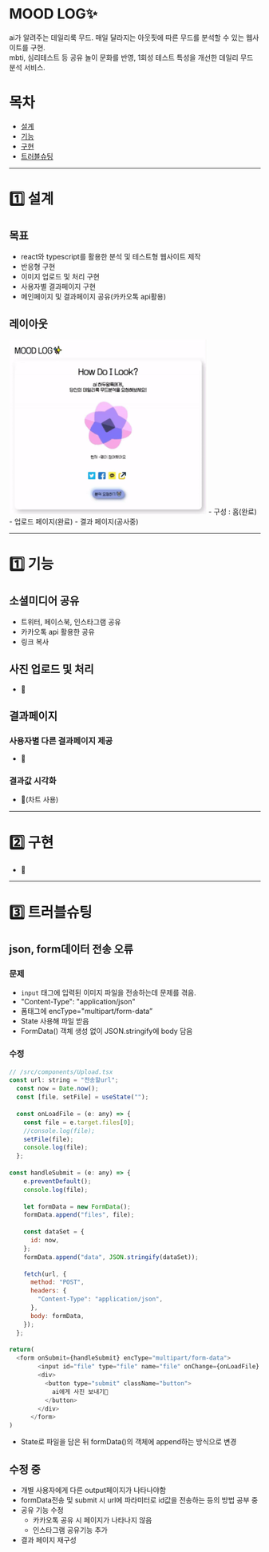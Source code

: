 # MOOD LOG✨

ai가 알려주는 데일리룩 무드. 매일 달라지는 아웃핏에 따른 무드를 분석할 수 있는 웹사이트를 구현.   
mbti, 심리테스트 등 공유 놀이 문화를 반영, 1회성 테스트 특성을 개선한 데일리 무드 분석 서비스.

# 목차

- [설계](#설계)
- [기능](#기능)
- [구현](#구현)
- [트러블슈팅](#트러블슈팅)

---

# 1️⃣ 설계

## 목표
- react와 typescript를 활용한 분석 및 테스트형 웹사이트 제작
- 반응형 구현
- 이미지 업로드 및 처리 구현
- 사용자별 결과페이지 구현
- 메인페이지 및 결과페이지 공유(카카오톡 api활용)

## 레이아웃
<img src="./public/images/layout_moodLog.gif" height="350">
- 구성 : 홈(완료) - 업로드 페이지(완료) - 결과 페이지(공사중)
  

---

# 1️⃣ 기능

## 소셜미디어 공유

- 트위터, 페이스북, 인스타그램 공유
- 카카오톡 api 활용한 공유
- 링크 복사

## 사진 업로드 및 처리

- 🌱

## 결과페이지
### 사용자별 다른 결과페이지 제공
- 🌱

### 결과값 시각화
- 🌱(차트 사용)

---

# 2️⃣ 구현

- 🌱

---

# 3️⃣ 트러블슈팅

## json, form데이터 전송 오류
### 문제

- `input` 태그에 입력된 이미지 파일을 전송하는데 문제를 겪음.
- "Content-Type": "application/json"
- 폼태그에 encType="multipart/form-data”
- State 사용해 파일 받음
- FormData() 객체 생성 없이 JSON.stringify에 body 담음

### 수정

```js
// /src/components/Upload.tsx
const url: string = "전송할url";
  const now = Date.now();
  const [file, setFile] = useState("");

  const onLoadFile = (e: any) => {
    const file = e.target.files[0];
    //console.log(file);
    setFile(file);
    console.log(file);
  };

const handleSubmit = (e: any) => {
    e.preventDefault();
    console.log(file);

    let formData = new FormData();
    formData.append("files", file);

    const dataSet = {
      id: now,
    };
    formData.append("data", JSON.stringify(dataSet));

    fetch(url, {
      method: "POST",
      headers: {
        "Content-Type": "application/json",
      },
      body: formData,
    });
  };

return(
  <form onSubmit={handleSubmit} encType="multipart/form-data">
        <input id="file" type="file" name="file" onChange={onLoadFile} />
        <div>
          <button type="submit" className="button">
            ai에게 사진 보내기🤖
          </button>
        </div>
      </form>
)
```
- State로 파일을 담은 뒤 formData()의 객체에 append하는 방식으로 변경


## 수정 중
- 개별 사용자에게 다른 output페이지가 나타나야함
- formData전송 및 submit 시 url에 파라미터로 id값을 전송하는 등의 방법 공부 중
- 공유 기능 수정
    - 카카오톡 공유 시 페이지가 나타나지 않음
    - 인스타그램 공유기능 추가 
- 결과 페이지 재구성
